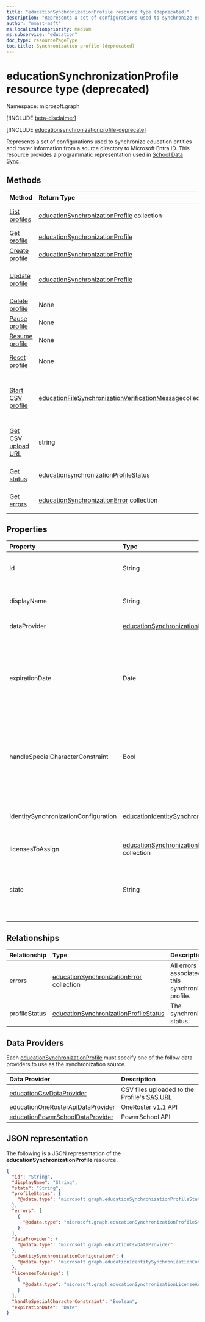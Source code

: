 ```yaml
---
title: "educationSynchronizationProfile resource type (deprecated)"
description: "Represents a set of configurations used to synchronize education entities and roster information from a source directory to Microsoft Entra ID. This resource provides a programmatic representation used in School Data Sync."
author: "mmast-msft"
ms.localizationpriority: medium
ms.subservice: "education"
doc_type: resourcePageType
toc.title: Synchronization profile (deprecated)
---
```


# educationSynchronizationProfile resource type (deprecated)

Namespace: microsoft.graph

[!INCLUDE [beta-disclaimer](../../includes/beta-disclaimer.md)]

[!INCLUDE [educationsynchronizationprofile-deprecate](../includes/education-deprecate-educationsynchronizationprofile.md)]

Represents a set of configurations used to synchronize education entities and roster information from a source directory to Microsoft Entra ID. This resource provides a programmatic representation used in [School Data Sync](https://sds.microsoft.com).

## Methods

| Method                                                                    | Return Type                                                 | Description                                                                                                                    |
| :------------------------------------------------------------------------ | :---------------------------------------------------------- | :----------------------------------------------------------------------------------------------------------------------------- |
| [List profiles](../api/educationsynchronizationprofile-list.md)           | [educationSynchronizationProfile] collection                | Get a list of all the synchronization profiles in the tenant.                                                                  |
| [Get profile](../api/educationsynchronizationprofile-get.md)              | [educationSynchronizationProfile]                           | Retrieve a specific profile given the profile identifier.                                                                      |
| [Create profile](../api/educationsynchronizationprofile-post.md)          | [educationSynchronizationProfile]                           | Create a new synchronization profile.                                                                                          |
| [Update profile](../api/educationsynchronizationprofile-put.md)           | [educationSynchronizationProfile]                           | Update properties for an existing school data [synchronization profile](../resources/educationsynchronizationprofile.md) in the tenant.|
| [Delete profile](../api/educationsynchronizationprofile-delete.md)        | None                                                        | Delete a specific profile given the profile identifier.                                                                        |
| [Pause profile](../api/educationsynchronizationprofile-pause.md)          | None                                                        | Pause an ongoing synchronization.                                                                                              |
| [Resume profile](../api/educationsynchronizationprofile-resume.md)        | None                                                        | Resume a paused synchronization.                                                                                               |
| [Reset profile](../api/educationsynchronizationprofile-reset.md)          | None                                                        | Reset the state of the profile and restart synchronization.                                                                    |
| [Start CSV profile](../api/educationsynchronizationprofile-start.md)      | [educationFileSynchronizationVerificationMessage]collection | Verify the uploaded source files and start synchronization. Applies only when the data provider is [educationCsvDataProvider]. |
| [Get CSV upload URL](../api/educationsynchronizationprofile-uploadurl.md) | string                                                      | Return the short-lived URL to upload CSV data files. Applies only when the data provider is [educationCsvDataProvider].        |
| [Get status](../api/educationsynchronizationprofilestatus-get.md)         | [educationsynchronizationProfileStatus]                     | Return the status of a specific synchronization profile.                                                                       |
| [Get errors](../api/educationsynchronizationerrors-get.md)                | [educationSynchronizationError] collection                  | Get all the errors generated during synchronization.                                                                           |

## Properties

| Property                             | Type                                                   | Description                                                                                                                       |
| :----------------------------------- | :----------------------------------------------------- | :-------------------------------------------------------------------------------------------------------------------------------- |
| id                                   | String                                                 | The unique identifier for the resource. (read-only)                                                                               |
| displayName                          | String                                                 | Name of the configuration profile for syncing identities.                                                                         |
| dataProvider                         | [educationSynchronizationDataProvider]                 | The data provider used for the profile.                                                                                           |
| expirationDate                       | Date                                                   | The date the profile should be considered expired and cease syncing. Provide the date in `YYYY-MM-DD` format, following [ISO 8601](https://www.iso.org/iso-8601-date-and-time-format.html). Maximum value is 18 months from profile creation.  (optional)       |
| handleSpecialCharacterConstraint     | Bool                                                   | Determines if School Data Sync should automatically replace unsupported special characters while syncing from source.             |
| identitySynchronizationConfiguration | [educationIdentitySynchronizationConfiguration]        | Determines how the Profile should [create new][fullsync] or [match existing][dirsync] Microsoft Entra users.                                  |
| licensesToAssign                     | [educationSynchronizationLicenseAssignment] collection | License setup configuration.                                                                                                      |
| state                                | String                   | The state of the profile. Possible values are: `provisioning`, `provisioned`, `provisioningFailed`, `deleting`, `deletionFailed`. |

## Relationships

| Relationship  | Type                                       | Description                                              |
| :------------ | :----------------------------------------- | :------------------------------------------------------- |
| errors        | [educationSynchronizationError] collection | All errors associated with this synchronization profile. |
| profileStatus | [educationSynchronizationProfileStatus]    | The synchronization status.                              |

## Data Providers

Each [educationSynchronizationProfile] must specify one of the follow data providers to use as the synchronization source.

| Data Provider                                                             | Description                                                                                        |
| :------------------------------------------------------------------------ | :------------------------------------------------------------------------------------------------- |
| [educationCsvDataProvider]                                                | CSV files uploaded to the Profile's [SAS URL](../api/educationsynchronizationprofile-uploadurl.md) |
| [educationOneRosterApiDataProvider](educationonerosterapidataprovider.md) | OneRoster v1.1 API                                                                                 |
| [educationPowerSchoolDataProvider]                                        | PowerSchool API                                                                                    |

## JSON representation

The following is a JSON representation of the **educationSynchronizationProfile** resource.

<!-- {
  "blockType": "resource",
  "keyProperty": "id",
  "optionalProperties": [

  ],
  "baseType": "microsoft.graph.entity",
  "@odata.type": "microsoft.graph.educationSynchronizationProfile"
}-->

```json
{
  "id": "String",
  "displayName": "String",
  "state": "String",
  "profileStatus": {
    "@odata.type": "microsoft.graph.educationSynchronizationProfileStatus"
  },
  "errors": [
    {
      "@odata.type": "microsoft.graph.educationSynchronizationProfileStatus"
    }
  ],
  "dataProvider": {
    "@odata.type": "microsoft.graph.educationCsvDataProvider"
  },
  "identitySynchronizationConfiguration": {
    "@odata.type": "microsoft.graph.educationIdentitySynchronizationConfiguration"
  },
  "licensesToAssign": [
    {
      "@odata.type": "microsoft.graph.educationSynchronizationLicenseAssignment"
    }
  ],
  "handleSpecialCharacterConstraint": "Boolean",
  "expirationDate": "Date"
}
```

[educationsynchronizationprofile]: educationsynchronizationprofile.md
[educationsynchronizationprofilestatus]: educationsynchronizationProfileStatus.md
[educationsynchronizationerror]: educationSynchronizationError.md
[educationfilesynchronizationverificationmessage]: educationFileSynchronizationVerificationMessage.md
[educationcsvdataprovider]: educationCsvDataProvider.md
[educationsynchronizationdataprovider]: educationSynchronizationDataProvider.md
[educationidentitysynchronizationconfiguration]: educationIdentitySynchronizationConfiguration.md
[educationsynchronizationlicenseassignment]: educationSynchronizationLicenseAssignment.md
[fullsync]: educationidentitycreationconfiguration.md
[dirsync]: educationidentitycreationconfiguration.md
[educationpowerschooldataprovider]: educationPowerSchoolDataProvider.md

<!-- uuid: 16cd6b66-4b1a-43a1-adaf-3a886856ed98
2020-05-06 14:57:30 UTC -->
<!-- {
  "type": "#page.annotation",
  "description": "educationSynchronizationProfile resource",
  "keywords": "",
  "section": "documentation",
  "tocPath": "",
}-->
